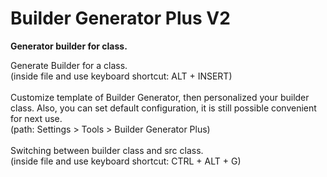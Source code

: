 # Builder Generator Plus V2

**Generator builder for class.**

Generate Builder for a class.
<br>
(inside file and use keyboard shortcut: ALT + INSERT)
<br>
<br>
Customize template of Builder Generator, then personalized your builder class.
Also, you can set default configuration, it is still possible convenient for next use.
<br>
(path: Settings > Tools > Builder Generator Plus)
<br>
<br>
Switching between builder class and src class.
<br>
(inside file and use keyboard shortcut: CTRL + ALT + G)